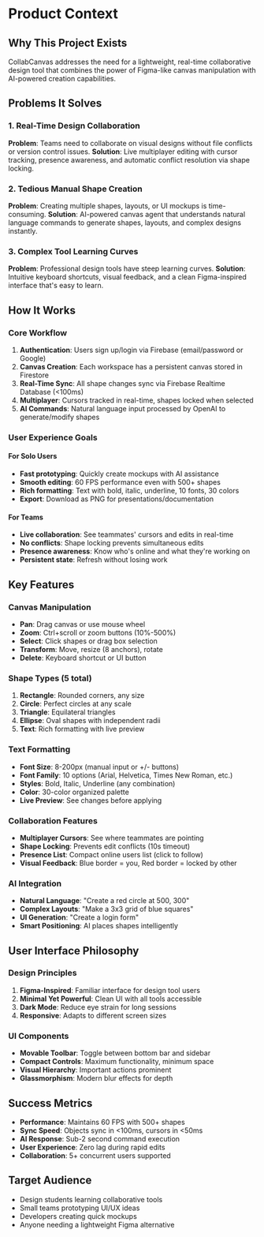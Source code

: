 # Product Context

## Why This Project Exists
CollabCanvas addresses the need for a lightweight, real-time collaborative design tool that combines the power of Figma-like canvas manipulation with AI-powered creation capabilities.

## Problems It Solves

### 1. Real-Time Design Collaboration
**Problem**: Teams need to collaborate on visual designs without file conflicts or version control issues.
**Solution**: Live multiplayer editing with cursor tracking, presence awareness, and automatic conflict resolution via shape locking.

### 2. Tedious Manual Shape Creation
**Problem**: Creating multiple shapes, layouts, or UI mockups is time-consuming.
**Solution**: AI-powered canvas agent that understands natural language commands to generate shapes, layouts, and complex designs instantly.

### 3. Complex Tool Learning Curves
**Problem**: Professional design tools have steep learning curves.
**Solution**: Intuitive keyboard shortcuts, visual feedback, and a clean Figma-inspired interface that's easy to learn.

## How It Works

### Core Workflow
1. **Authentication**: Users sign up/login via Firebase (email/password or Google)
2. **Canvas Creation**: Each workspace has a persistent canvas stored in Firestore
3. **Real-Time Sync**: All shape changes sync via Firebase Realtime Database (<100ms)
4. **Multiplayer**: Cursors tracked in real-time, shapes locked when selected
5. **AI Commands**: Natural language input processed by OpenAI to generate/modify shapes

### User Experience Goals

#### For Solo Users
- **Fast prototyping**: Quickly create mockups with AI assistance
- **Smooth editing**: 60 FPS performance even with 500+ shapes
- **Rich formatting**: Text with bold, italic, underline, 10 fonts, 30 colors
- **Export**: Download as PNG for presentations/documentation

#### For Teams
- **Live collaboration**: See teammates' cursors and edits in real-time
- **No conflicts**: Shape locking prevents simultaneous edits
- **Presence awareness**: Know who's online and what they're working on
- **Persistent state**: Refresh without losing work

## Key Features

### Canvas Manipulation
- **Pan**: Drag canvas or use mouse wheel
- **Zoom**: Ctrl+scroll or zoom buttons (10%-500%)
- **Select**: Click shapes or drag box selection
- **Transform**: Move, resize (8 anchors), rotate
- **Delete**: Keyboard shortcut or UI button

### Shape Types (5 total)
1. **Rectangle**: Rounded corners, any size
2. **Circle**: Perfect circles at any scale
3. **Triangle**: Equilateral triangles
4. **Ellipse**: Oval shapes with independent radii
5. **Text**: Rich formatting with live preview

### Text Formatting
- **Font Size**: 8-200px (manual input or +/- buttons)
- **Font Family**: 10 options (Arial, Helvetica, Times New Roman, etc.)
- **Styles**: Bold, Italic, Underline (any combination)
- **Color**: 30-color organized palette
- **Live Preview**: See changes before applying

### Collaboration Features
- **Multiplayer Cursors**: See where teammates are pointing
- **Shape Locking**: Prevents edit conflicts (10s timeout)
- **Presence List**: Compact online users list (click to follow)
- **Visual Feedback**: Blue border = you, Red border = locked by other

### AI Integration
- **Natural Language**: "Create a red circle at 500, 300"
- **Complex Layouts**: "Make a 3x3 grid of blue squares"
- **UI Generation**: "Create a login form"
- **Smart Positioning**: AI places shapes intelligently

## User Interface Philosophy

### Design Principles
1. **Figma-Inspired**: Familiar interface for design tool users
2. **Minimal Yet Powerful**: Clean UI with all tools accessible
3. **Dark Mode**: Reduce eye strain for long sessions
4. **Responsive**: Adapts to different screen sizes

### UI Components
- **Movable Toolbar**: Toggle between bottom bar and sidebar
- **Compact Controls**: Maximum functionality, minimum space
- **Visual Hierarchy**: Important actions prominent
- **Glassmorphism**: Modern blur effects for depth

## Success Metrics
- **Performance**: Maintains 60 FPS with 500+ shapes
- **Sync Speed**: Objects sync in <100ms, cursors in <50ms
- **AI Response**: Sub-2 second command execution
- **User Experience**: Zero lag during rapid edits
- **Collaboration**: 5+ concurrent users supported

## Target Audience
- Design students learning collaborative tools
- Small teams prototyping UI/UX ideas
- Developers creating quick mockups
- Anyone needing a lightweight Figma alternative


